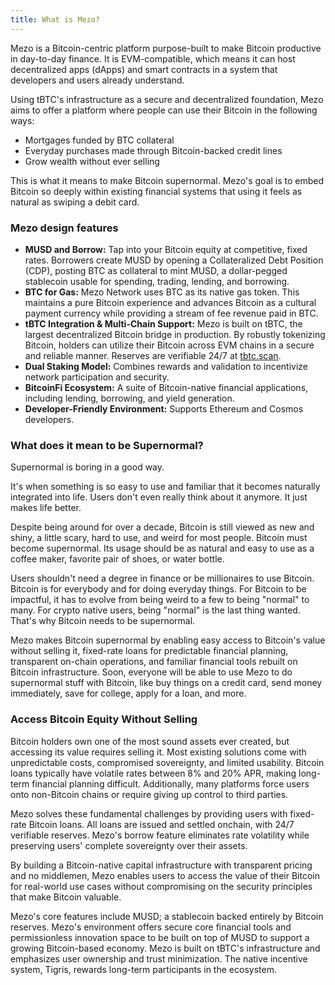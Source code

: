 ```yaml
---
title: What is Mezo?
---
```


Mezo is a Bitcoin-centric platform purpose-built to make Bitcoin productive in day-to-day finance. It is EVM-compatible, which means it can host decentralized apps (dApps) and smart contracts in a system that developers and users already understand.

Using tBTC's infrastructure as a secure and decentralized foundation, Mezo aims to offer a platform where people can use their Bitcoin in the following ways:

* Mortgages funded by BTC collateral
* Everyday purchases made through Bitcoin-backed credit lines
* Grow wealth without ever selling

This is what it means to make Bitcoin supernormal. Mezo's goal is to embed Bitcoin so deeply within existing financial systems that using it feels as natural as swiping a debit card.

### Mezo design features

* **MUSD and Borrow:** Tap into your Bitcoin equity at competitive, fixed rates. Borrowers create MUSD by opening a Collateralized Debt Position (CDP), posting BTC as collateral to mint MUSD, a dollar-pegged stablecoin usable for spending, trading, lending, and borrowing.
* **BTC for Gas:** Mezo Network uses BTC as its native gas token. This maintains a pure Bitcoin experience and advances Bitcoin as a cultural payment currency while providing a stream of fee revenue paid in BTC.
* **tBTC Integration & Multi-Chain Support:** Mezo is built on tBTC, the largest decentralized Bitcoin bridge in production. By robustly tokenizing Bitcoin, holders can utilize their Bitcoin across EVM chains in a secure and reliable manner. Reserves are verifiable 24/7 at [tbtc.scan](http://tbtc.scan).
* **Dual Staking Model:** Combines rewards and validation to incentivize network participation and security.
* **BitcoinFi Ecosystem:** A suite of Bitcoin-native financial applications, including lending, borrowing, and yield generation.
* **Developer-Friendly Environment:** Supports Ethereum and Cosmos developers.

### What does it mean to be Supernormal?

Supernormal is boring in a good way.

It's when something is so easy to use and familiar that it becomes naturally integrated into life. Users don't even really think about it anymore. It just makes life better.

Despite being around for over a decade, Bitcoin is still viewed as new and shiny, a little scary, hard to use, and weird for most people. Bitcoin must become supernormal. Its usage should be as natural and easy to use as a coffee maker, favorite pair of shoes, or water bottle.

Users shouldn't need a degree in finance or be millionaires to use Bitcoin. Bitcoin is for everybody and for doing everyday things. For Bitcoin to be impactful, it has to evolve from being weird to a few to being "normal" to many. For crypto native users, being "normal" is the last thing wanted. That's why Bitcoin needs to be supernormal.

Mezo makes Bitcoin supernormal by enabling easy access to Bitcoin's value without selling it, fixed-rate loans for predictable financial planning, transparent on-chain operations, and familiar financial tools rebuilt on Bitcoin infrastructure. Soon, everyone will be able to use Mezo to do supernormal stuff with Bitcoin, like buy things on a credit card, send money immediately, save for college, apply for a loan, and more.

### Access Bitcoin Equity Without Selling

Bitcoin holders own one of the most sound assets ever created, but accessing its value requires selling it. Most existing solutions come with unpredictable costs, compromised sovereignty, and limited usability. Bitcoin loans typically have volatile rates between 8% and 20% APR, making long-term financial planning difficult. Additionally, many platforms force users onto non-Bitcoin chains or require giving up control to third parties.

Mezo solves these fundamental challenges by providing users with fixed-rate Bitcoin loans. All loans are issued and settled onchain, with 24/7 verifiable reserves. Mezo's borrow feature eliminates rate volatility while preserving users' complete sovereignty over their assets.

By building a Bitcoin-native capital infrastructure with transparent pricing and no middlemen, Mezo enables users to access the value of their Bitcoin for real-world use cases without compromising on the security principles that make Bitcoin valuable.

Mezo's core features include MUSD; a stablecoin backed entirely by Bitcoin reserves. Mezo's environment offers secure core financial tools and permissionless innovation space to be built on top of MUSD to support a growing Bitcoin-based economy. Mezo is built on tBTC's infrastructure and emphasizes user ownership and trust minimization. The native incentive system, Tigris, rewards long-term participants in the ecosystem.

